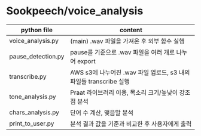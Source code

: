 # Sookpeech/voice_analysis

| python file | content |
| --- | --- |
| voice_analysis.py | (main) .wav 파일을 가져온 후 외부 함수 실행 |
| pause_detection.py | pause를 기준으로 .wav 파일을 여러 개로 나누어 export |
| transcribe.py | AWS s3에 나누어진 .wav 파일 업로드, s3 내의 파일들 transcribe 실행 |
| tone_analysis.py | Praat 라이브러리 이용, 목소리 크기/높낮이 강조점 분석 |
| chars_analysis.py | 단어 수 계산, 맺음말 분석 |
| print_to_user.py | 분석 결과 값을 기준과 비교한 후 사용자에게 출력 |

